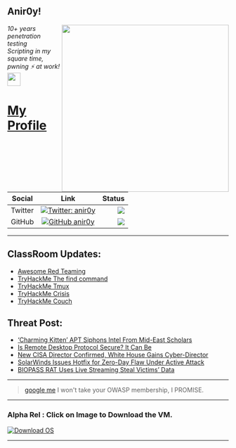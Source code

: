 <h2>Anir0y!</h2>
<img align='right' src="https://github-readme-stats.vercel.app/api?username=anir0y&show_icons=true&theme=dark" width="380">
<p><em>10+ years penetration testing<br>
  Scripting in my square time, pwning ⚡ at work!<img src="https://media.giphy.com/media/WUlplcMpOCEmTGBtBW/giphy.gif" width="30"> 
</em></p>



# [My Profile](https://anir0y.in/refer=githubreadme)

| Social   |      Link      | Status|
|----------|:-------------:|--:|
| Twitter |  [![Twitter: anir0y](https://img.shields.io/twitter/follow/anir0y?label=Follow%20me&style=plastic)](https://twitter.com/anir0y)| ![](https://img.shields.io/badge/Status-Online-blue)|
| GitHub |    [![GitHub anir0y](https://img.shields.io/github/followers/anir0y?label=Fork%20me&style=plastic)](https://github.com/anir0y)   | ![](https://img.shields.io/badge/Status-Online-blue)|


---

## ClassRoom Updates:

<!-- CLASS:START -->
- [Awesome Red Teaming](https://classroom.anir0y.in/post/post-awesome-red-teaming/)
- [TryHackMe The find command](https://classroom.anir0y.in/post/tryhackme-thefindcommand/)
- [TryHackMe Tmux](https://classroom.anir0y.in/post/tryhackme-rptmux/)
- [TryHackMe Crisis](https://classroom.anir0y.in/post/tryhackme-crisis/)
- [TryHackMe Couch](https://classroom.anir0y.in/post/tryhackme-couch/)
<!-- CLASS:END -->

## Threat Post:

<!-- THREAT:START -->
- [‘Charming Kitten’ APT Siphons Intel From Mid-East Scholars](https://threatpost.com/apt-ta453-siphons-intel-mideast/167715/)
- [Is Remote Desktop Protocol Secure? It Can Be](https://threatpost.com/remote-desktop-protocol-secure/167719/)
- [New CISA Director Confirmed, White House Gains Cyber-Director](https://threatpost.com/cisa-director-confirmed-white-house-cyber-director/167710/)
- [SolarWinds Issues Hotfix for Zero-Day Flaw Under Active Attack](https://threatpost.com/solarwinds-hotfix-zero-day-active-attack/167704/)
- [BIOPASS RAT Uses Live Streaming Steal Victims’ Data](https://threatpost.com/biopass-rat-live-streaming/167695/)
<!-- THREAT:END -->
---


> [google me](https://google.com/search?q=@anir0y) I won't take your OWASP membership, I PROMISE. 

---
### Alpha Rel : Click on Image to Download the VM.
[![Download OS](https://i.imgur.com/4RUjCIA.png)](https://sourceforge.net/projects/classroom-os/files/latest/download)

---

